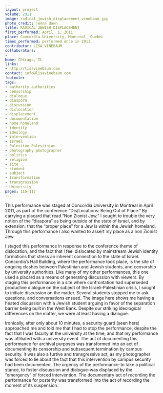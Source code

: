 ```yaml
---
layout: project
volume: 2011
image: radical_jewish_displacement_vinebaum.jpg
photo_credit: jenna dawn
title: RADICAL JEWISH DISPLACEMENT
first_performed: April  1, 2011
place: Concordia University, Montreal, Quebec
times_performed: performed once in 2011
contributor: LISA VINEBAUM
collaborators:
- 
home: Chicago, IL
links:
- http://lisavinebaum.com
contact: info@lisavinebaum.com
footnote: 
tags:
- authority authorities
- censorship
- dialogue
- diaspora
- discussion
- dislocation
- displacement
- documentation
- home homeland
- identity
- ideology
- intervention
- Israel
- Palestine Palestinian
- photography photographer
- politics
- religion
- site
- student
- subject
- transformation
- transgression
- University
pages: 116-117
---
```


This performance was staged at Concordia University in Montreal in April 2011, as part of the conference “Dis/Locations: Being Out of Place.” By carrying a placard that read “Non Zionist Jew,” I sought to trouble the very notion of the “diaspora” as being outside of the state of Israel, and by extension, that the “proper place” for a Jew is within the Jewish homeland. Through this performance I also wanted to assert my place as a non Zionist Jew. 

I staged this performance in response to the conference theme of dislocation, and the fact that I feel dislocated by mainstream Jewish identity formations that stress an inherent connection to the state of Israel. Concordia’s Hall Building, where the performance took place, is the site of ongoing clashes between Palestinian and Jewish students, and censorship by university authorities. Like many of my other performances, this one used a placard as a means of generating discussion with viewers. By staging this performance in a site where confrontation had superseded productive dialogue on the subject of the Israeli-Palestinian crisis, I sought to initiate discussion on the matter. Several students stopped me to ask questions, and conversations ensued. The image here shows me having a heated discussion with a Jewish student arguing in favor of the separation barrier being built in the West Bank. Despite our striking ideological differences on the matter, we were at least having a dialogue. 

Ironically, after only about 10 minutes, a security guard (seen here) approached me and told me that I had to stop the performance, despite the fact that I was faculty at the university at the time, and that my performance was affiliated with a university event. The act of documenting this performance for archival purposes was transformed into an act of documenting its censorship and subsequent termination by campus security. It was also a furtive and transgressive act, as my photographer was forced to lie about the fact that this intervention by campus security had been documented. The urgency of the performance-to take a political stance, to foster discussion and dialogue-was displaced by the “emergency” of forced intervention. The documentary act of recording the performance for posterity was transformed into the act of recording the moment of its suspension.
